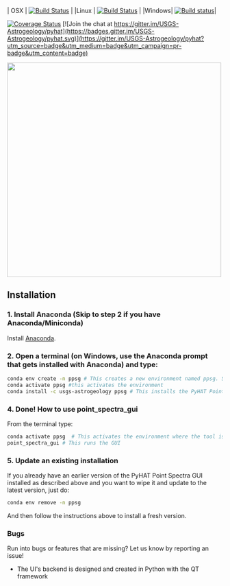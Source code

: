 | OSX   | [![Build Status](https://travis-ci.org/USGS-Astrogeology/PyHAT_Point_Spectra_GUI.svg?branch=master)](https://travis-ci.org/USGS-Astrogeology/PyHAT_Point_Spectra_GUI) |
|Linux  | [![Build Status](https://travis-ci.org/USGS-Astrogeology/PyHAT_Point_Spectra_GUI.svg?branch=master)](https://travis-ci.org/USGS-Astrogeology/PyHAT_Point_Spectra_GUI) |
|Windows| [![Build status](https://ci.appveyor.com/api/projects/status/orfb1txhicspo7ap/branch/master?svg=true)](https://ci.appveyor.com/project/jlaura/pyhat-point-spectra-gui/branch/dev)|

[![Coverage Status](https://coveralls.io/repos/github/Kelvinrr/pyhat_Point_Spectra_GUI/badge.svg?branch=master)](https://coveralls.io/github/Kelvinrr/pyhat_Point_Spectra_GUI?branch=master)
[![Join the chat at https://gitter.im/USGS-Astrogeology/pyhat](https://badges.gitter.im/USGS-Astrogeology/pyhat.svg)](https://gitter.im/USGS-Astrogeology/pyhat?utm_source=badge&utm_medium=badge&utm_campaign=pr-badge&utm_content=badge)

<img src="https://raw.githubusercontent.com/USGS-Astrogeology/PyHAT_Point_Spectra_GUI/master/images/splash.png" width=500>

## Installation


### 1. Install Anaconda (Skip to step 2 if you have Anaconda/Miniconda)

Install <a href="https://www.anaconda.com/download/">Anaconda</a>.


### 2. Open a terminal (on Windows, use the Anaconda prompt that gets installed with Anaconda) and type:

```bash
conda env create -n ppsg # This creates a new environment named ppsg. Substitute your preferred name if desired.
conda activate ppsg #this activates the environment
conda install -c usgs-astrogeology ppsg # This installs the PyHAT Point Spectra GUI (ppsg) package from Anaconda
```

### 4. Done! How to use point_spectra_gui
From the terminal type:

```bash
conda activate ppsg  # This activates the environment where the tool is installed
point_spectra_gui # This runs the GUI
```

### 5. Update an existing installation

If you already have an earlier version of the PyHAT Point Spectra GUI installed as described above and you want to wipe it and update to the latest version, just do:

```bash
conda env remove -n ppsg
```
And then follow the instructions above to install a fresh version.

### Bugs

Run into bugs or features that are missing? Let us know by reporting an issue!

- The UI's backend is designed and created in Python with the QT framework


